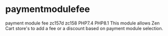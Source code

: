 # paymentmodulefee
payment module fee zc157d zc158 PHP7.4 PHP8.1
This module allows Zen Cart store's to add a fee or a discount based on payment module selection.
